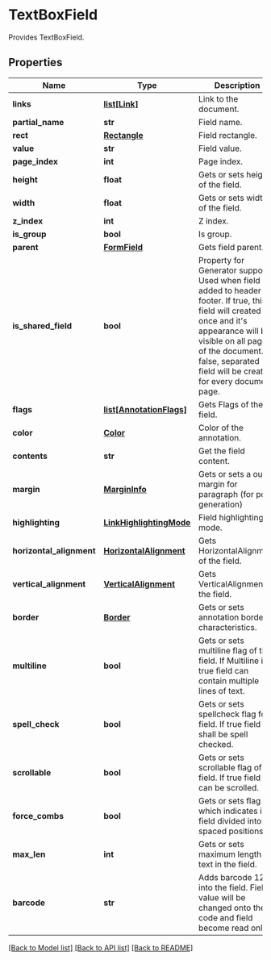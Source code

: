 ﻿# TextBoxField
Provides TextBoxField.

## Properties
Name | Type | Description | Notes
------------ | ------------- | ------------- | -------------
**links** | [**list[Link]**](Link.md) | Link to the document. | [optional] 
**partial_name** | **str** | Field name. | [optional] 
**rect** | [**Rectangle**](Rectangle.md) | Field rectangle. | [optional] 
**value** | **str** | Field value. | [optional] 
**page_index** | **int** | Page index. | 
**height** | **float** | Gets or sets height of the field. | [optional] 
**width** | **float** | Gets or sets width of the field. | [optional] 
**z_index** | **int** | Z index. | [optional] 
**is_group** | **bool** | Is group. | [optional] 
**parent** | [**FormField**](FormField.md) | Gets field parent. | [optional] 
**is_shared_field** | **bool** | Property for Generator support. Used when field is added to header or footer. If true, this field will created once and it&#39;s appearance will be visible on all pages of the document. If false, separated field will be created for every document page. | [optional] 
**flags** | [**list[AnnotationFlags]**](AnnotationFlags.md) | Gets Flags of the field. | [optional] 
**color** | [**Color**](Color.md) | Color of the annotation. | [optional] 
**contents** | **str** | Get the field content. | [optional] 
**margin** | [**MarginInfo**](MarginInfo.md) | Gets or sets a outer margin for paragraph (for pdf generation) | [optional] 
**highlighting** | [**LinkHighlightingMode**](LinkHighlightingMode.md) | Field highlighting mode. | [optional] 
**horizontal_alignment** | [**HorizontalAlignment**](HorizontalAlignment.md) | Gets HorizontalAlignment of the field. | [optional] 
**vertical_alignment** | [**VerticalAlignment**](VerticalAlignment.md) | Gets VerticalAlignment of the field. | [optional] 
**border** | [**Border**](Border.md) | Gets or sets annotation border characteristics. | [optional] 
**multiline** | **bool** | Gets or sets multiline flag of the field. If Multiline is true field can contain multiple lines of text. | [optional] 
**spell_check** | **bool** | Gets or sets spellcheck flag for field. If true field shall be spell checked. | [optional] 
**scrollable** | **bool** | Gets or sets scrollable flag of field. If true field can be scrolled. | [optional] 
**force_combs** | **bool** | Gets or sets flag which indicates is field divided into spaced positions. | [optional] 
**max_len** | **int** | Gets or sets maximum length of text in the field. | [optional] 
**barcode** | **str** | Adds barcode 128 into the field. Field value will be changed onto the code and field become read only. | [optional] 

[[Back to Model list]](../README.md#documentation-for-models) [[Back to API list]](../README.md#documentation-for-api-endpoints) [[Back to README]](../README.md)


